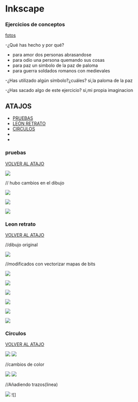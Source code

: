 # Inkscape
 
 ### Ejercicios de conceptos
 
 [fotos]()

-¿Qué has hecho y por qué?
- para amor dos personas abrasandose
- para odio una persona quemando sus cosas
- para paz un simbolo de la paz de paloma
- para guerra soldados romanos con medievales

-¿Has utilizado algún símbolo?¿cuáles?
si,la paloma de la paz

-¿Has sacado algo de este ejercicio?
si,mi propia imaginacion 

## ATAJOS
- [PRUEBAS](https://github.com/chenbangwei/SOLDADURA-Y-DISENO/blob/main/INKSCAPE.md#pruebas)
- [LEÓN RETRATO](https://github.com/chenbangwei/SOLDADURA-Y-DISENO/blob/main/INKSCAPE.md#leon-retrato)
- [CIRCULOS](https://github.com/chenbangwei/SOLDADURA-Y-DISENO/blob/main/INKSCAPE.md#circulos)
-
-

### pruebas 

[VOLVER AL ATAJO](https://github.com/chenbangwei/SOLDADURA-Y-DISENO/blob/main/INKSCAPE.md#atajos)

![](https://raw.githubusercontent.com/chenbangwei/SOLDADURA-Y-DISENO/57e2d7994ff40249d5c950cd3a8a3098fef8a5a6/dibujo%20de%20prueba.svg)

// hubo cambios en el dibujo

![](https://raw.githubusercontent.com/chenbangwei/SOLDADURA-Y-DISENO/main/path1393.png)

![](https://raw.githubusercontent.com/chenbangwei/SOLDADURA-Y-DISENO/main/dibujo%20de%20prueba.png)

![](https://raw.githubusercontent.com/chenbangwei/SOLDADURA-Y-DISENO/main/dibujo%20de%20150%20ppp.png.svg.png)

### Leon retrato 

[VOLVER AL ATAJO](https://github.com/chenbangwei/SOLDADURA-Y-DISENO/blob/main/INKSCAPE.md#atajos)

//dibujo original

![](https://github.com/chenbangwei/SOLDADURA-Y-DISENO/blob/main/0468ba4c-65e8-436e-a267-f76147971ea0.jpg)

//modificados con vectorizar mapas de bits

![](https://github.com/chenbangwei/SOLDADURA-Y-DISENO/blob/main/leon.svg.png)

![](https://github.com/chenbangwei/SOLDADURA-Y-DISENO/blob/main/leon.svg)

![](https://github.com/chenbangwei/SOLDADURA-Y-DISENO/blob/main/leon%20one%20.svg.png)

![](https://github.com/chenbangwei/SOLDADURA-Y-DISENO/blob/main/leon2.svg.png)

![](https://github.com/chenbangwei/SOLDADURA-Y-DISENO/blob/main/hilla.svg.png)

![](https://github.com/chenbangwei/SOLDADURA-Y-DISENO/blob/main/leon3.svg.png)

### Circulos    

[VOLVER AL ATAJO](https://github.com/chenbangwei/SOLDADURA-Y-DISENO/blob/main/INKSCAPE.md#atajos)

![](https://github.com/chenbangwei/SOLDADURA-Y-DISENO/blob/main/Captura%20de%20pantalla%20de%202021-03-25%2010-36-46.png)
![](https://github.com/chenbangwei/SOLDADURA-Y-DISENO/blob/main/circulo03%20propiedades.png)

//cambios de color

![](https://github.com/chenbangwei/SOLDADURA-Y-DISENO/blob/main/cambio%20de%20color.png)
![](https://github.com/chenbangwei/SOLDADURA-Y-DISENO/blob/main/circulo1.png)

//Añadiendo trazos(linea)

![](https://github.com/chenbangwei/SOLDADURA-Y-DISENO/blob/main/circlo%2002.jpg.svg)
![]

